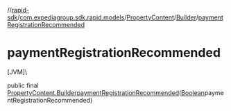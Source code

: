 //[rapid-sdk](../../../../index.md)/[com.expediagroup.sdk.rapid.models](../../index.md)/[PropertyContent](../index.md)/[Builder](index.md)/[paymentRegistrationRecommended](payment-registration-recommended.md)

# paymentRegistrationRecommended

[JVM]\

public final [PropertyContent.Builder](index.md)[paymentRegistrationRecommended](payment-registration-recommended.md)([Boolean](https://docs.oracle.com/javase/8/docs/api/java/lang/Boolean.html)paymentRegistrationRecommended)
